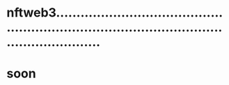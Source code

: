 # nftweb3.....................................................................................................................
# soon
